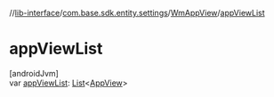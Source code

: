 //[lib-interface](../../../index.md)/[com.base.sdk.entity.settings](../index.md)/[WmAppView](index.md)/[appViewList](app-view-list.md)

# appViewList

[androidJvm]\
var [appViewList](app-view-list.md): [List](https://kotlinlang.org/api/latest/jvm/stdlib/kotlin.collections/-list/index.html)&lt;[AppView](../-app-view/index.md)&gt;
